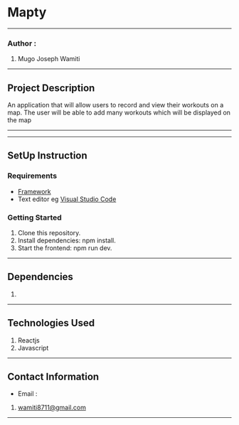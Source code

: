 #   Mapty
*****
### Author :
1. Mugo Joseph Wamiti 
****
## Project Description
An application that will allow users to record and view their workouts on a map. The user will be able to add  many workouts which will be displayed on the map

******
*****
## SetUp Instruction
### Requirements
* [Framework](https://legacy.reactjs.org/)
* Text editor eg [Visual Studio Code](https://code.visualstudio.com/download)


### Getting Started
1. Clone this repository.
2. Install dependencies: npm install.
3. Start the frontend: npm run dev.


*****
## Dependencies
1.
*****

## Technologies Used
1. Reactjs
2. Javascript
*****
## Contact Information
* Email : 
1. wamiti8711@gmail.com
*****
